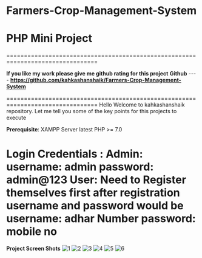 # Farmers-Crop-Management-System
# PHP Mini Project

================================================================================


 **If you like my work please give me github rating for this project**
 **Github** ---- **https://github.com/kahkashanshaik/Farmers-Crop-Management-System**

================================================================================
Hello Welcome to kahkashanshaik repository. Let me tell you some of the key points for this projects to execute
 
**Prerequisite**:
    XAMPP Server latest
    PHP >= 7.0

**Login Credentials** :
     **Admin**:  
          username: admin
          password: admin@123
     **User**:
          Need to Register themselves first after registration username and password would be
          username: adhar Number
          password: mobile no
=================================================================================

  **Project Screen Shots**
![1](https://user-images.githubusercontent.com/93042682/138560783-29307599-b206-4aea-afcd-afac06253bed.png)
![2](https://user-images.githubusercontent.com/93042682/138560845-9f8ac72f-93db-422f-a349-29aac1ced787.png)
![3](https://user-images.githubusercontent.com/93042682/138560851-fefe1905-c397-4d95-b901-8d1f723556f5.png)
![4](https://user-images.githubusercontent.com/93042682/138560854-a558aa8c-4c8e-48ce-a49e-c88de237842f.png)
![5](https://user-images.githubusercontent.com/93042682/138560858-814096d5-f3e5-40c7-8e69-14bcda20da86.png)
![6](https://user-images.githubusercontent.com/93042682/138560861-c1e82d26-e422-4076-8848-073187e67cf0.png)
